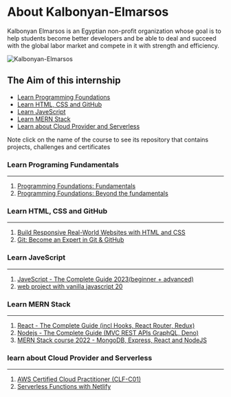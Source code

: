 # About Kalbonyan-Elmarsos
Kalbonyan Elmarsos is an Egyptian non-profit organization whose goal is to help students become better developers and be able to deal and succeed with the global labor market and compete in it with strength and efficiency.

![Kalbonyan-Elmarsos](https://img.shields.io/badge/Kalbonyan_Elmarsos-0077B5?style=for-the-badge&logo=Kalbonyan_Elmarsos&logoColor=white)


## The Aim of this internship

* [Learn Programming Foundations](https://github.com/AhmedElgarnousy/Kalbonyan-Elmarsos/tree/main/1-Learn_Programming_Foundations)
* [Learn HTML, CSS and GitHub](https://github.com/AhmedElgarnousy/Kalbonyan-Elmarsos/tree/main/2-Learn_HTML_CSS_Github)
* [Learn JaveScript](https://github.com/AhmedElgarnousy/Kalbonyan-Elmarsos/tree/main/3-Learn_JaveScript)
* [Learn MERN Stack](#)
* [Learn about Cloud Provider and Serverless](#)


Note click on the name of the course to see its repository that contains projects, challenges and certificates

### Learn Programing Fundamentals

------

1. [Programming Foundations: Fundamentals](#)
2. [Programming Foundations: Beyond the fundamentals](#)

### Learn HTML, CSS and GitHub

------

1. [Build Responsive Real-World Websites with HTML and CSS](#)
2. [Git: Become an Expert in Git & GitHub](#)

### Learn JaveScript

------

1. [JaveScript - The Complete Guide 2023(beginner + advanced)](#)
2. [web project with vanilla javascript 20](#)

### Learn MERN Stack

------

1. [React - The Complete Guide (incl Hooks, React Router, Redux)](#)
2. [Nodejs - The Complete Guide (MVC REST APIs GraphQL, Deno)](#)
3. [MERN Stack course 2022 - MongoDB, Express, React and NodeJS](#)

### learn about Cloud Provider and Serverless

------

1. [AWS Certified Cloud Practitioner (CLF-C01)](https://acloud.guru/overview/aws--certified-cloud-practitioner)
2. [Serverless Functions with Netlify](https://www.youtube.com/watch?v=AfAZ33XjIBU&feature=youtu.be&ab_channel=CodingAddict)